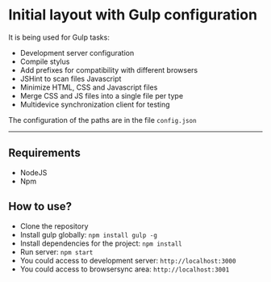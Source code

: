 # Initial layout with Gulp configuration

It is being used for Gulp tasks:
- Development server configuration
- Compile stylus
- Add prefixes for compatibility with different browsers
- JSHint to scan files Javascript
- Minimize HTML, CSS and Javascript files
- Merge CSS and JS files into a single file per type
- Multidevice synchronization client for testing

The configuration of the paths are in the file `config.json`

--------------------------------------------------------------
## Requirements
- NodeJS
- Npm

## How to use?
- Clone the repository
- Install gulp globally: `npm install gulp -g`
- Install dependencies for the project: `npm install`
- Run server: `npm start`
- You could access to development server: `http://localhost:3000`
- You could access to browsersync area: `http://localhost:3001`
